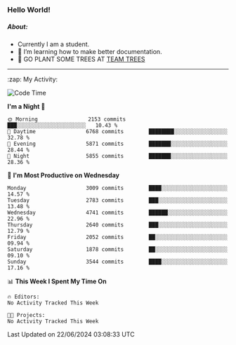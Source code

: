 ### Hello World!

##### About:
- Currently I am a student.
- 🌱 I’m learning how to make better documentation.
- 🌱 GO PLANT SOME TREES AT [TEAM TREES](https://teamtrees.org/)

---
  <summary>:zap: My Activity:</summary>
  
<!--START_SECTION:waka-->
![Code Time](http://img.shields.io/badge/Code%20Time-1%2C377%20hrs%2025%20mins-blue)

**I'm a Night 🦉** 

```text
🌞 Morning                2153 commits        ███░░░░░░░░░░░░░░░░░░░░░░   10.43 % 
🌆 Daytime                6768 commits        ████████░░░░░░░░░░░░░░░░░   32.78 % 
🌃 Evening                5871 commits        ███████░░░░░░░░░░░░░░░░░░   28.44 % 
🌙 Night                  5855 commits        ███████░░░░░░░░░░░░░░░░░░   28.36 % 
```
📅 **I'm Most Productive on Wednesday** 

```text
Monday                   3009 commits        ████░░░░░░░░░░░░░░░░░░░░░   14.57 % 
Tuesday                  2783 commits        ███░░░░░░░░░░░░░░░░░░░░░░   13.48 % 
Wednesday                4741 commits        ██████░░░░░░░░░░░░░░░░░░░   22.96 % 
Thursday                 2640 commits        ███░░░░░░░░░░░░░░░░░░░░░░   12.79 % 
Friday                   2052 commits        ██░░░░░░░░░░░░░░░░░░░░░░░   09.94 % 
Saturday                 1878 commits        ██░░░░░░░░░░░░░░░░░░░░░░░   09.10 % 
Sunday                   3544 commits        ████░░░░░░░░░░░░░░░░░░░░░   17.16 % 
```


📊 **This Week I Spent My Time On** 

```text
🔥 Editors: 
No Activity Tracked This Week

🐱‍💻 Projects: 
No Activity Tracked This Week
```


 Last Updated on 22/06/2024 03:08:33 UTC
<!--END_SECTION:waka-->

